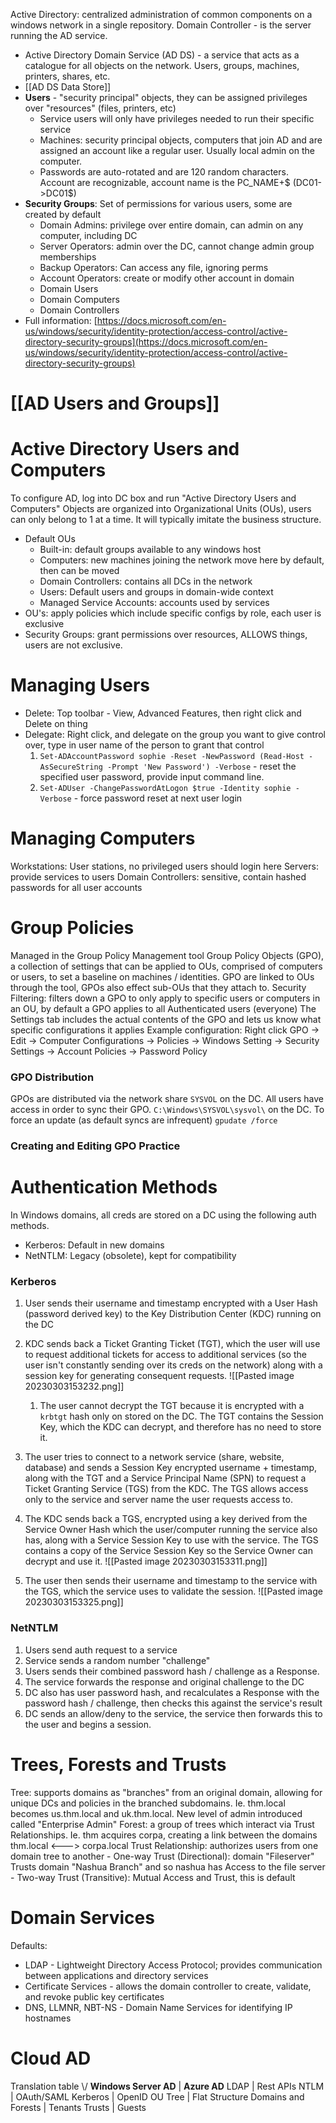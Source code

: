 
Active Directory: centralized administration of common components on a windows network in a single repository. Domain Controller - is the server running the AD service.
- Active Directory Domain Service (AD DS) - a service that acts as a catalogue for all objects on the network. Users, groups, machines, printers, shares, etc.
- [[AD DS Data Store]]
- **Users** - "security principal" objects, they can be assigned privileges over "resources" (files, printers, etc)
	- Service users will only have privileges needed to run their specific service
	- Machines: security principal objects, computers that join AD and are assigned an account like a regular user. Usually local admin on the computer.
	- Passwords are auto-rotated and are 120 random characters. Account are recognizable, account name is the PC_NAME+$ (DC01->DC01$)
- **Security Groups**: Set of permissions for various users, some are created by default
	- Domain Admins: privilege over entire domain, can admin on any computer, including DC
	- Server Operators: admin over the DC, cannot change admin group memberships
	- Backup Operators: Can access any file, ignoring perms
	- Account Operators: create or modify other account in domain
	- Domain Users
	- Domain Computers
	- Domain Controllers
- Full information: [https://docs.microsoft.com/en-us/windows/security/identity-protection/access-control/active-directory-security-groups](https://docs.microsoft.com/en-us/windows/security/identity-protection/access-control/active-directory-security-groups)  

# [[AD Users and Groups]]
  
# Active Directory Users and Computers
To configure AD, log into DC box and run "Active Directory Users and Computers"
Objects are organized into Organizational Units (OUs), users can only belong to 1 at a time. It will typically imitate the business structure. 
- Default OUs
	 - Built-in: default groups available to any windows host
	- Computers: new machines joining the network move here by default, then can be moved
	- Domain Controllers: contains all DCs in the network
	- Users: Default users and groups in domain-wide context
	- Managed Service Accounts: accounts used by services
- OU's: apply policies which include specific configs by role, each user is exclusive
- Security Groups: grant permissions over resources, ALLOWS things, users are not exclusive.

  
# Managing Users
- Delete: Top toolbar - View, Advanced Features, then right click and Delete on thing
- Delegate: Right click, and delegate on the group you want to give control over, type in user name of the person to grant that control
	1. `Set-ADAccountPassword sophie -Reset -NewPassword (Read-Host -AsSecureString -Prompt 'New Password') -Verbose` - reset the specified user password, provide input command line.
	2. `Set-ADUser -ChangePasswordAtLogon $true -Identity sophie -Verbose` - force password reset at next user login

  
# Managing Computers
Workstations: User stations, no privileged users should login here
Servers: provide services to users
Domain Controllers: sensitive, contain hashed passwords for all user accounts
  

# Group Policies
Managed in the Group Policy Management tool
Group Policy Objects (GPO), a collection of settings that can be applied to OUs, comprised of computers or users, to set a baseline on machines / identities.
GPO are linked to OUs through the tool, GPOs also effect sub-OUs that they attach to.
Security Filtering: filters down a GPO to only apply to specific users or computers in an OU, by default a GPO applies to all Authenticated users (everyone)
The Settings tab includes the actual contents of the GPO and lets us know what specific configurations it applies
Example configuration: 
Right click GPO -> Edit -> Computer Configurations -> Policies -> Windows Setting -> Security Settings -> Account Policies -> Password Policy

### GPO Distribution
GPOs are distributed via the network share `SYSVOL` on the DC. All users have access in order to sync their GPO. `C:\Windows\SYSVOL\sysvol\` on the DC.
To force an update (as default syncs are infrequent) `gpudate /force`

### Creating and Editing GPO Practice

# Authentication Methods
In Windows domains, all creds are stored on a DC using the following auth methods.
- Kerberos: Default in new domains
- NetNTLM: Legacy (obsolete), kept for compatibility 

### Kerberos
1. User sends their username and timestamp encrypted with a User Hash (password derived key) to the Key Distribution Center (KDC) running on the DC
2. KDC sends back a Ticket Granting Ticket (TGT), which the user will use to request additional tickets for access to additional services (so the user isn't constantly sending over its creds on the network) along with a session key for generating consequent requests. ![[Pasted image 20230303153232.png]]
	1. The user cannot decrypt the TGT because it is encrypted with a `krbtgt` hash only on stored on the DC. The TGT contains the Session Key, which the KDC can decrypt, and therefore has no need to store it.

3.  The user tries to connect to a network service (share, website, database) and sends a Session Key encrypted username + timestamp, along with the TGT and a Service Principal Name (SPN) to request a Ticket Granting Service (TGS) from the KDC. The TGS allows access only to the service and server name the user requests access to.
4. The KDC sends back a TGS, encrypted using a key derived from the Service Owner Hash which the user/computer running the service also has, along with a Service Session Key to use with the service. The TGS contains a copy of the Service Session Key so the Service Owner can decrypt and use it.
![[Pasted image 20230303153311.png]]
6. The user then sends their username and timestamp to the service with the TGS, which the service uses to validate the session.
![[Pasted image 20230303153325.png]]

### NetNTLM
1. Users send auth request to a service
2. Service sends a random number "challenge"
3. Users sends their combined password hash / challenge as a Response.
4. The service forwards the response and original challenge to the DC
5. DC also has user password hash, and recalculates a Response with the password hash / challenge, then checks this against the service's result
6. DC sends an allow/deny to the service, the service then forwards this to the user and begins a session.

# Trees, Forests and Trusts
Tree: supports domains as "branches" from an original domain, allowing for unique DCs and policies in the branched subdomains. Ie. thm.local becomes us.thm.local and uk.thm.local. New level of admin introduced called "Enterprise Admin"
Forest: a group of trees which interact via Trust Relationships. Ie. thm acquires corpa, creating a link between the domains thm.local <---> corpa.local
Trust Relationship: authorizes users from one domain tree to another 
	- One-way Trust (Directional): domain "Fileserver" Trusts domain "Nashua Branch" and so nashua has Access to the file server
	- Two-way Trust (Transitive): Mutual Access and Trust, this is default

# Domain Services
Defaults: 
-   LDAP - Lightweight Directory Access Protocol; provides communication between applications and directory services
-   Certificate Services - allows the domain controller to create, validate, and revoke public key certificates
-   DNS, LLMNR, NBT-NS - Domain Name Services for identifying IP hostnames

# Cloud AD
Translation table \\/
**Windows Server AD** | **Azure AD**
LDAP  |  Rest APIs
NTLM  |  OAuth/SAML
Kerberos  |  OpenID
OU Tree  |  Flat Structure
Domains and Forests  |  Tenants
Trusts  |  Guests